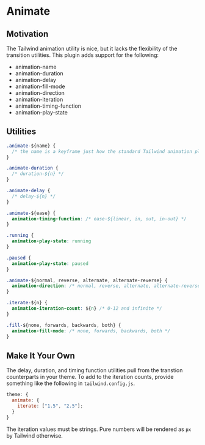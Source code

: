 # Animate

## Motivation

The Tailwind animation utility is nice, but it lacks the flexibility of the
transition utilities. This plugin adds support for the following:

- animation-name
- animation-duration
- animation-delay
- animation-fill-mode
- animation-direction
- animation-iteration
- animation-timing-function
- animation-play-state

## Utilities

```css
.animate-${name} {
  /* the name is a keyframe just how the standard Tailwind animation plugin requires */
}

.animate-duration {
  /* duration-${n} */
}

.animate-delay {
  /* delay-${n} */
}

.animate-${ease} {
  animation-timing-function: /* ease-${linear, in, out, in-out} */
}

.running {
  animation-play-state: running
}

.paused {
  animation-play-state: paused
}

.animate-${normal, reverse, alternate, alternate-reverse} {
  animation-direction: /* normal, reverse, alternate, alternate-reverse */
}

.iterate-${n} {
  animation-iteration-count: ${n} /* 0-12 and infinite */
}

.fill-${none, forwards, backwards, both} {
  animation-fill-mode: /* none, forwards, backwards, both */
}
```

## Make It Your Own

The delay, duration, and timing function utilities pull from the transtion
counterparts in your theme. To add to the iteration counts, provide something
like the following in `tailwind.config.js`.

```javascript
theme: {
  animate: {
    iterate: ["1.5", "2.5"];
  }
}
```

The iteration values must be strings. Pure numbers will be rendered as `px` by
Tailwind otherwise.

